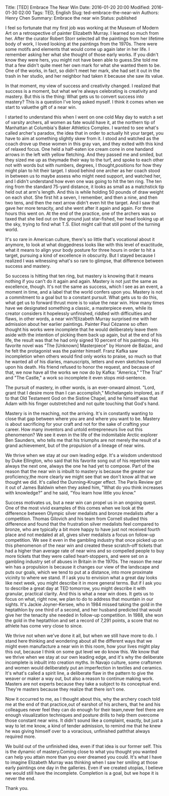 Title: [TED] Embrace The Near Win
Date: 2016-01-20 20:00
Modified: 2016-01-30 02:00
Tags: TED, English
Slug: ted-embrace-the-near-win
Authors: Henry Chen
Summary: Embrace the near win
Status: published

I feel so fortunate that my first job was working at the Museum of Modern Art on a retrospective of painter Elizabeth Murray. I learned so much from her. After the curator Robert Storr selected all the paintings from her lifetime body of work, I loved looking at the paintings from the 1970s. There were some motifs and elements that would come up again later in her life. I remember asking her what she thought of those early works. If you didn't know they were hers, you might not have been able to guess.She told me that a few didn't quite meet her own mark for what she wanted them to be. One of the works, in fact, so didn't meet her mark, she had set it out in the trash in her studio, and her neighbor had taken it because she saw its value.

In that moment, my view of success and creativity changed. I realized that success is a moment, but what we're always celebrating is creativity and mastery. But this is the thing: What gets us to convert success into mastery? This is a question I've long asked myself. I think it comes when we start to valuethe gift of a near win.

I started to understand this when I went on one cold May day to watch a set of varsity archers, all women as fate would have it, at the northern tip of Manhattan at Columbia's Baker Athletics Complex. I wanted to see what's called archer's paradox, the idea that in order to actually hit your target, you have to aim at something slightly skew from it. I stood and watched as the coach drove up these women in this gray van, and they exited with this kind of relaxed focus. One held a half-eaten ice cream cone in one handand arrows in the left with yellow fletching. And they passed me and smiled, but they sized me up as theymade their way to the turf, and spoke to each other not with words but with numbers, degrees, I thought,positions for how they might plan to hit their target. I stood behind one archer as her coach stood in between us to maybe assess who might need support, and watched her, and I didn't understand how even one was going to hit the ten ring. The ten ring from the standard 75-yard distance, it looks as small as a matchstick tip held out at arm's length. And this is while holding 50 pounds of draw weight on each shot. She first hit a seven, I remember, and then a nine, and then two tens, and then the next arrow didn't even hit the target. And I saw that gave her more tenacity, and she went after it again and again. For three hours this went on. At the end of the practice, one of the archers was so taxed that she lied out on the ground just star-fished, her head looking up at the sky, trying to find what T.S. Eliot might call that still point of the turning world.

It's so rare in American culture, there's so little that's vocational about it anymore, to look at what doggedness looks like with this level of exactitude, what it means to align your body posture for three hours in order to hit a target, pursuing a kind of excellence in obscurity. But I stayed because I realized I was witnessing what's so rare to glimpse, that difference between success and mastery.

So success is hitting that ten ring, but mastery is knowing that it means nothing if you can't do it again and again. Mastery is not just the same as excellence, though. It's not the same as success, which I see as an event, a moment in time, and a label that the world confers upon you. Mastery is not a commitment to a goal but to a constant pursuit. What gets us to do this, what get us to forward thrust more is to value the near win. How many times have we designated something a classic, a masterpiece even, while its creator considers it hopelessly unfinished, riddled with difficulties and flaws, in other words, a near win?Elizabeth Murray surprised me with her admission about her earlier paintings. Painter Paul Cézanne so often thought his works were incomplete that he would deliberately leave them aside with the intention of picking them back up again, but at the end of his life, the result was that he had only signed 10 percent of his paintings. His favorite novel was "The [Unknown] Masterpiece" by Honoré de Balzac, and he felt the protagonist was the painter himself. Franz Kafka saw incompletion when others would find only works to praise, so much so that he wanted all of his diaries, manuscripts, letters and even sketches burned upon his death. His friend refused to honor the request, and because of that, we now have all the works we now do by Kafka: "America," "The Trial" and "The Castle," a work so incomplete it even stops mid-sentence.

The pursuit of mastery, in other words, is an ever-onward almost. "Lord, grant that I desire more than I can accomplish," Michelangelo implored, as if to that Old Testament God on the Sistine Chapel, and he himself was that Adam with his finger outstretched and not quite touching that God's hand.

Mastery is in the reaching, not the arriving. It's in constantly wanting to close that gap between where you are and where you want to be. Mastery is about sacrificing for your craft and not for the sake of crafting your career. How many inventors and untold entrepreneurs live out this phenomenon? We see it even in the life of the indomitable Arctic explorer Ben Saunders, who tells me that his triumphs are not merely the result of a grand achievement, but of the propulsion of a lineage of near wins.

We thrive when we stay at our own leading edge. It's a wisdom understood by Duke Ellington, who said that his favorite song out of his repertoire was always the next one, always the one he had yet to compose. Part of the reason that the near win is inbuilt to mastery is because the greater our proficiency,the more clearly we might see that we don't know all that we thought we did. It's called the Dunning–Kruger effect. The Paris Review got it out of James Baldwin when they asked him, "What do you think increases with knowledge?" and he said, "You learn how little you know."

Success motivates us, but a near win can propel us in an ongoing quest. One of the most vivid examples of this comes when we look at the difference between Olympic silver medalists and bronze medalists after a competition. Thomas Gilovich and his team from Cornell studied this difference and found that the frustration silver medalists feel compared to bronze, who are typically a bit more happy to have just not received fourth place and not medaled at all, gives silver medalists a focus on follow-up competition. We see it even in the gambling industry that once picked up on this phenomenon of the near win and created these scratch-off tickets that had a higher than average rate of near wins and so compelled people to buy more tickets that they were called heart-stoppers, and were set on a gambling industry set of abuses in Britain in the 1970s. The reason the near win has a propulsion is because it changes our view of the landscape and puts our goals, which we tend to put at a distance, into more proximate vicinity to where we stand. If I ask you to envision what a great day looks like next week, you might describe it in more general terms. But if I ask you to describe a great day at TED tomorrow, you might describe it with granular, practical clarity. And this is what a near win does. It gets us to focus on what, right now, we plan to do to address that mountain in our sights. It's Jackie Joyner-Kersee, who in 1984 missed taking the gold in the heptathlon by one third of a second, and her husband predicted that would give her the tenacity she needed in follow-up competition. In 1988, she won the gold in the heptathlon and set a record of 7,291 points, a score that no athlete has come very close to since.

We thrive not when we've done it all, but when we still have more to do. I stand here thinking and wondering about all the different ways that we might even manufacture a near win in this room, how your lives might play this out, because I think on some gut level we do know this. We know that we thrive when we stay at our own leading edge, and it's why the deliberate incomplete is inbuilt into creation myths. In Navajo culture, some craftsmen and women would deliberately put an imperfection in textiles and ceramics. It's what's called a spirit line, a deliberate flaw in the pattern to give the weaver or maker a way out, but also a reason to continue making work. Masters are not experts because they take a subject to its conceptual end. They're masters because they realize that there isn't one.

Now it occurred to me, as I thought about this, why the archery coach told me at the end of that practice,out of earshot of his archers, that he and his colleagues never feel they can do enough for their team,never feel there are enough visualization techniques and posture drills to help them overcome those constant near wins. It didn't sound like a complaint, exactly, but just a way to let me know, a kind of tender admission, to remind me that he knew he was giving himself over to a voracious, unfinished paththat always required more.

We build out of the unfinished idea, even if that idea is our former self. This is the dynamic of mastery.Coming close to what you thought you wanted can help you attain more than you ever dreamed you could. It's what I have to imagine Elizabeth Murray was thinking when I saw her smiling at those early paintings one day in the galleries. Even if we created utopias, I believe we would still have the incomplete. Completion is a goal, but we hope it is never the end.

Thank you.
